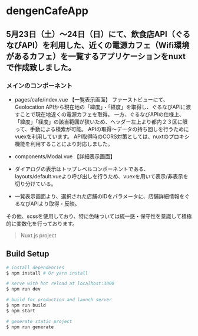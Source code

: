 # dengenCafeApp

## 5月23日（土）〜24日（日）にて、飲食店API（ぐるなびAPI）を利用した、近くの電源カフェ（Wifi環境があるカフェ）を一覧するアプリケーションをnuxtで作成致しました。

### メインのコンポーネント
- pages/cafe/index.vue
【一覧表示画面】
ファーストビューにて、Geolocation APIから現在地の「緯度」・「経度」を取得し、ぐるなびAPIに渡すことで現在地近くの電源カフェを取得。
一方、ぐるなびAPIの仕様上、「緯度」「経度」の該当範囲が狭いため、ヘッダー左上より都内２３区に限って、手動による検索が可能。
APIの取得〜データの持ち回しを行うためにvuexを利用しています。
API取得時のCORS対策としては、nuxtのプロキシ機能を利用することにより対応しました。

- components/Modal.vue
【詳細表示画面】
- ダイアログの表示はトップレベルコンポーネントである、layouts/default.vueより呼び出しを行うため、vuexを用いて表示/非表示を切り分けている。
- 一覧表示画面より、選択された店舗のIDをパラメータに、店舗詳細情報をぐるなびAPIより取得・反映。

その他、scssを使用しており、特に色味ついては統一感・保守性を意識して積極的に変数化を行っております。


> Nuxt.js project
## Build Setup

``` bash
# install dependencies
$ npm install # Or yarn install

# serve with hot reload at localhost:3000
$ npm run dev

# build for production and launch server
$ npm run build
$ npm start

# generate static project
$ npm run generate
```
